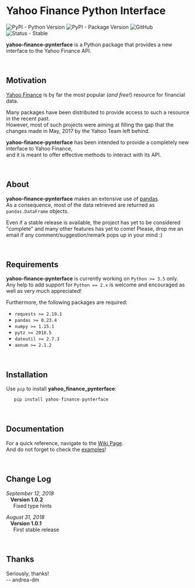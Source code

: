 # Yahoo Finance Python Interface
![PyPI - Python Version](https://img.shields.io/badge/python-3.5%20%7C%203.6%20%7C%203.7-blue.svg?longCache=true&style=flat) ![PyPI - Package Version](https://img.shields.io/badge/pypi-1.0.2-blue.svg?longCache=true&style=flat) ![GitHub](https://img.shields.io/github/license/mashape/apistatus.svg) ![Status - Stable](https://img.shields.io/badge/status-stable-brightgreen.svg?longCache=true&style=flat)

**yahoo-finance-pynterface** is a Python package that provides a new interface to the Yahoo Finance API.

<br />

## Motivation
 [Yahoo Finance](https://finance.yahoo.com/) is by far the most popular (_and free!_) resource for financial data. 

Many packages have been distributed to provide access to such a resource in the recent past.<br />
However, most of such projects were aiming at filling the gap that the changes made in May, 2017 by the Yahoo Team left behind.

**yahoo-finance-pynterface** has been intended to provide a completely new interface to Yahoo Finance,<br />
and it is meant to offer effective methods to interact with its API. 

<br />

## About
**yahoo-finance-pynterface** makes an extensive use of [pandas](https://pandas.pydata.org/).<br />
As a consequence, most of the data retrieved are returned as `pandas.DataFrame` objects. 

Even if a stable release is available, the project has yet to be considered "complete" and many other features has yet to come!
Please, drop me an email if any comment/suggestion/remark pops up in your mind :)

<br />

## Requirements
**yahoo-finance-pynterface** is currently working on `Python >= 3.5` only. <br />
Any help to add support for `Python == 2.x` is welcome and encouraged as well as very much appreciated!

Furthermore, the following packages are required:

- `requests >= 2.19.1`
- `pandas >= 0.23.4`
- `numpy >= 1.15.1`
- `pytz >= 2018.5`
- `dateutil >= 2.7.3`
- `aenum >= 2.1.2`

<br />

## Installation
Use `pip` to install **yahoo_finance_pynterface**:

```python
   pip install yahoo-finance-pynterface
```

<br />

## Documentation
For a quick reference, navigate to the [Wiki Page](https://github.com/andrea-dm/yahoo-finance-pynterface/wiki).<br />
And do not forget to check the [examples](https://github.com/andrea-dm/yahoo-finance-pynterface/tree/master/examples)!

<br />

## Change Log
 _September 12, 2018_ <br />
&nbsp;&nbsp; **Version 1.0.2** <br />
&nbsp;&nbsp;&nbsp;&nbsp; Fixed type hints

 _August 31, 2018_ <br />
&nbsp;&nbsp; **Version 1.0.1** <br />
&nbsp;&nbsp;&nbsp;&nbsp; First stable release

<br />

## Thanks
Seriously, thanks!<br />
-- andrea-dm
